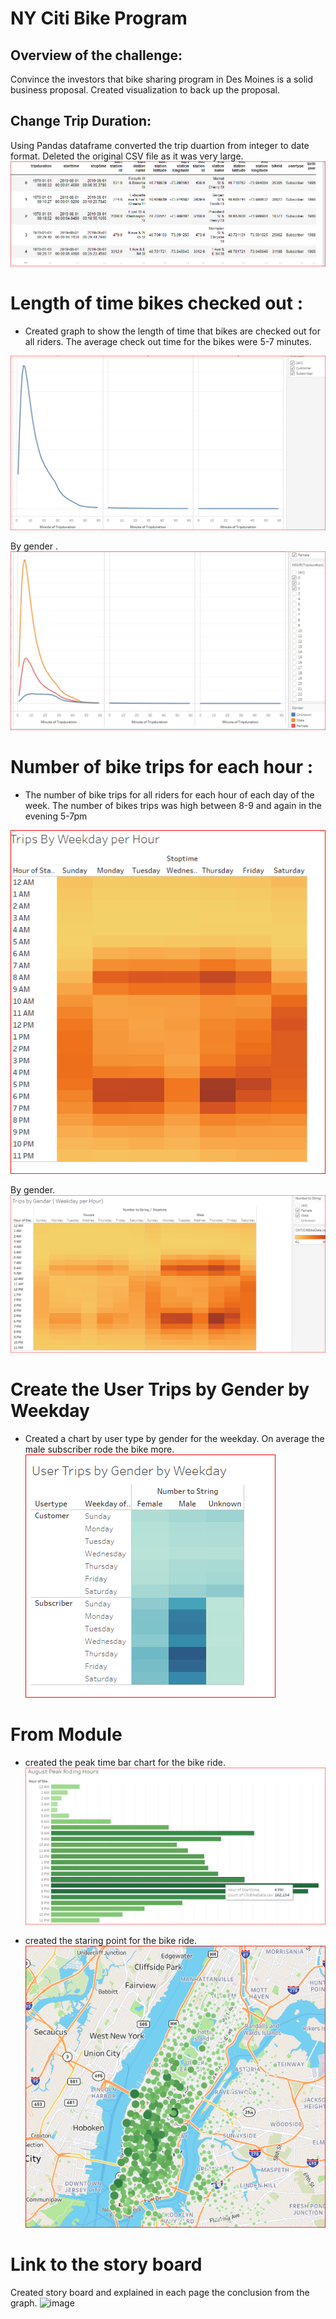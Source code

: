 # NY Citi Bike Program 
## Overview of the challenge:
Convince the investors that bike sharing program in Des Moines is a solid business proposal. Created visualization to back up the proposal. 

## Change Trip Duration:
Using Pandas dataframe converted the trip duartion from integer to date format. Deleted the original CSV file as it was very large.
![image](tripduartion.PNG)

# Length of time bikes checked out :
* Created graph to show the length of time that bikes are checked out for all riders. The average check out time for the bikes were 5-7 minutes.

![image](image1.PNG)

By gender .
![image](image2.PNG)

# Number of bike trips for each hour :
* The number of bike trips for all riders for each hour of each day of the week. The number of bikes trips was high between 8-9 and again in the evening 5-7pm

![image](image3.PNG)

By gender.
![image](image4.PNG)

# Create the User Trips by Gender by Weekday

* Created a chart by user type by gender for the weekday. On average the male subscriber rode the bike more. 
![image](image5.PNG)

# From Module
 * created the peak time bar chart for the bike ride.
 ![image](peak.PNG)

 * created the staring point for the bike ride.
 ![image](start.PNG)

 # Link to the story board
 Created story board and explained in each page the conclusion from the graph.
 ![image](https://public.tableau.com/app/profile/uma.iyer/viz/NYCitiBike_16475682530180/NYCityBike?publish=yes)




